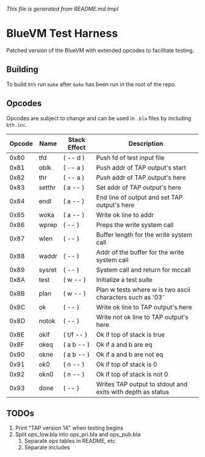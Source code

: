 _This file is generated from README.md.tmpl_

# BlueVM Test Harness

Patched version of the BlueVM with extended opcodes to facilitate testing.

## Building

To build `bth` run `make` after `make` has been run in the root of the repo.

## Opcodes

Opcodes are subject to change and can be used in `.bla` files by including `bth.inc`.

| Opcode | Name | Stack Effect | Description |
|----|----|----|----|
| 0x80 | tfd | ( -- d ) | Push fd of test input file |
| 0x81 | oblk | ( -- a ) | Push addr of TAP output's start |
| 0x82 | thr | ( -- a ) | Push addr of TAP output's here |
| 0x83 | setthr | ( a -- ) | Set addr of TAP output's here |
| 0x84 | endl | ( a -- ) | End line of output and set TAP output's here |
| 0x85 | woka | ( a -- ) | Write ok line to addr |
| 0x86 | wprep | ( -- ) | Preps the write system call |
| 0x87 | wlen | ( -- ) | Buffer length for the write system call |
| 0x88 | waddr | ( -- ) | Addr of the buffer for the write system call |
| 0x89 | sysret | ( -- ) | System call and return for mccall |
| 0x8A | test | ( w -- ) | Initialize a test suite |
| 0x8B | plan | ( w -- ) | Plan w tests where w is two ascii characters such as '03' |
| 0x8C | ok | ( -- ) | Write ok line to TAP output's here |
| 0x8D | notok | ( -- ) | Write not ok line to TAP output's here |
| 0x8E | okif | ( t/f -- ) | Ok if top of stack is true |
| 0x8F | okeq | ( a b -- ) | Ok if a and b are eq |
| 0x90 | okne | ( a b -- ) | Ok if a and b are not eq |
| 0x91 | ok0 | ( n -- ) | Ok if top of stack is 0 |
| 0x92 | okn0 | ( n -- ) | Ok if top of stack is not 0 |
| 0x93 | done | ( -- ) | Writes TAP output to stdout and exits with depth as status |

## TODOs

1. Print "TAP version 14" when testing begins
1. Split ops_low.bla into ops_pri.bla and ops_pub.bla
   1. Separate ops tables in README, etc
   1. Separate includes
